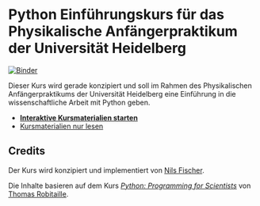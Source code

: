 # Python Einführungskurs für das Physikalische Anfängerpraktikum der Universität Heidelberg

[![Binder](http://mybinder.org/badge.svg)](http://mybinder.org/repo/uhd-pap/course)

Dieser Kurs wird gerade konzipiert und soll im Rahmen des Physikalischen Anfängerpraktikums der Universität Heidelberg eine Einführung in die wissenschaftliche Arbeit mit Python geben.

- [**Interaktive Kursmaterialien starten**](http://mybinder.org/repo/uhd-pap/course/)
- [Kursmaterialien nur lesen](http://nbviewer.jupyter.org/github/uhd-pap/course/)

## Credits

Der Kurs wird konzipiert und implementiert von [Nils Fischer](http://github.com/knly).

Die Inhalte basieren auf dem Kurs [_Python: Programming for Scientists_](https://github.com/astrofrog/py4sci) von [Thomas Robitaille](http://www2.mpia-hd.mpg.de/~robitaille/).

